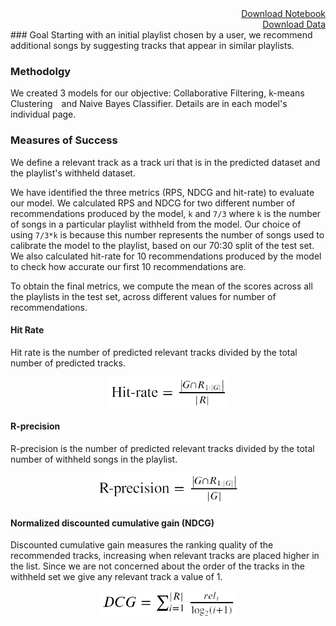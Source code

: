 <div style="text-align: right"> <a href="./notebook.ipynb">Download Notebook</a> </div>  
<div style="text-align: right"> <a href="https://drive.google.com/file/d/1vKTZ4S0wiGxiffjPxnth1rrBXIOTcLCQ/view?usp=sharing">Download Data</a> </div>  
### Goal
Starting with an initial playlist chosen by a user, we recommend additional songs by suggesting tracks that appear in similar playlists.

### Methodolgy
We created 3 models for our objective: Collaborative Filtering, k-means Clustering and Naive Bayes Classifier. Details are in each model's individual page.

### Measures of Success
We define a relevant track as a track uri that is in the predicted dataset and the playlist's withheld dataset.

We have identified the three metrics (RPS, NDCG and hit-rate) to evaluate our model. We calculated RPS and NDCG for two different number of recommendations produced by the model, `k` and `7/3` where `k` is the number of songs in a particular playlist withheld from the model. Our choice of using `7/3*k` is because this number represents the number of songs used to calibrate the model to the playlist, based on our 70:30 split of the test set. We also calculated hit-rate for 10 recommendations produced by the model to check how accurate our first 10 recommendations are.

To obtain the final metrics, we compute the mean of the scores across all the playlists in the test set, across different values for number of recommendations.

#### Hit Rate
Hit rate is the number of predicted relevant tracks divided by the total number of predicted tracks.

<p align="center">
<img src="https://raw.githubusercontent.com/not-a-hot-dog/spotify_project/gh-pages/_images/intro_hit_rate.png" title="High-Level Playlist Features" height="48"/>
</p>

#### R-precision
R-precision is the number of predicted relevant tracks divided by the total number of withheld songs in the playlist.

<p align="center">
<img src="https://raw.githubusercontent.com/not-a-hot-dog/spotify_project/gh-pages/_images/intro_r_precision.png" title="High-Level Playlist Features" height="48"/>
</p>

#### Normalized discounted cumulative gain (NDCG)
Discounted cumulative gain measures the ranking quality of the recommended tracks, increasing when relevant tracks are placed higher in the list. Since we are not concerned about the order of the tracks in the withheld set we give any relevant track a value of 1.

<p align="center">
<img src="https://raw.githubusercontent.com/not-a-hot-dog/spotify_project/gh-pages/_images/intro_dcg.png" title="High-Level Playlist Features" height="42"/>
</p>
